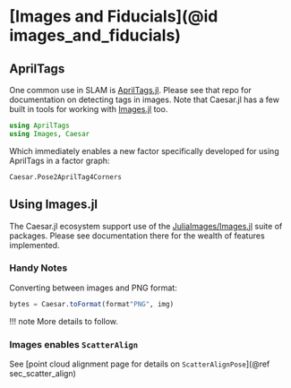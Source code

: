 # [Images and Fiducials](@id images_and_fiducials)

## AprilTags

One common use in SLAM is [AprilTags.jl](https://github.com/JuliaRobotics/AprilTags.jl).  Please see that repo for documentation on detecting tags in images.  Note that Caesar.jl has a few built in tools for working with [Images.jl](https://github.com/JuliaImages/Images.jl) too.

```julia
using AprilTags
using Images, Caesar
```

Which immediately enables a new factor specifically developed for using AprilTags in a factor graph:
```@docs
Caesar.Pose2AprilTag4Corners
```

## Using Images.jl

The Caesar.jl ecosystem support use of the [JuliaImages/Images.jl](https://github.com/JuliaImages/Images.jl) suite of packages.  Please see documentation there for the wealth of features implemented.

### Handy Notes

Converting between images and PNG format:

```julia
bytes = Caesar.toFormat(format"PNG", img)
```

!!! note
    More details to follow.

### Images enables `ScatterAlign`

See [point cloud alignment page for details on `ScatterAlignPose`](@ref sec_scatter_align)